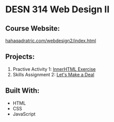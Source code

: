 # DESN 314 Web Design II
## Course Website:
[hahaqadratric.com/webdesign2/index.html](https://hahaqadratric.com/webdesign2/index.html)

## Projects:
1. Practive Activity 1: [InnerHTML Exercise](https://wenleeqc.github.io/innerHTML/)
2. Skills Assignment 2: [Let's Make a Deal](https://wenleeqc.github.io/lets-make-a-deal/)

## Built With:
- HTML
- CSS
- JavaScript